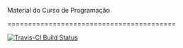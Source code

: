 Material do Curso de Programação

=========================================

[![Travis-CI Build Status](https://travis-ci.org/R4CS/site.svg?branch=master)](https://travis-ci.org/R4CS/site)
